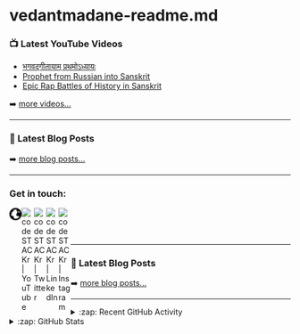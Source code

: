 # vedantmadane-readme.md
### 📺 Latest YouTube Videos

<!-- YOUTUBE:START -->
- [भगवद्गीतायाम् प्रथमोऽध्यायः](https://www.youtube.com/watch?v=i0zr2op39zA)
- [Prophet from Russian into Sanskrit](https://www.youtube.com/watch?v=iXsySizlE3U)
- [Epic Rap Battles of History in Sanskrit](https://www.youtube.com/watch?v=72B-ithwpXk)
<!-- YOUTUBE:END -->

➡️ [more videos...](https://www.youtube.com/channel/UCUM6VLeuCe22Doink_9G27Q)

---

### 📕 Latest Blog Posts

<!-- BLOG-POST-LIST:START -->

<!-- BLOG-POST-LIST:END -->

➡️ [more blog posts...](https://vedantmadane.github.io)

---
### Get in touch:

[<img align="left" alt="codeSTACKr.com" width="22px" src="https://raw.githubusercontent.com/iconic/open-iconic/master/svg/globe.svg" />][website]
[<img align="left" alt="codeSTACKr | YouTube" width="22px" src="https://cdn.jsdelivr.net/npm/simple-icons@v3/icons/youtube.svg" />][youtube]
[<img align="left" alt="codeSTACKr | Twitter" width="22px" src="https://cdn.jsdelivr.net/npm/simple-icons@v3/icons/twitter.svg" />][twitter]
[<img align="left" alt="codeSTACKr | LinkedIn" width="22px" src="https://cdn.jsdelivr.net/npm/simple-icons@v3/icons/linkedin.svg" />][linkedin]
[<img align="left" alt="codeSTACKr | Instagram" width="22px" src="https://cdn.jsdelivr.net/npm/simple-icons@v3/icons/instagram.svg" />][instagram]

<br />

<br />
<br />

---

### 📕 Latest Blog Posts

<!-- BLOG-POST-LIST:START -->

<!-- BLOG-POST-LIST:END -->

➡️ [more blog posts...](https://vedantmadane.github.io)

---

<details>
  <summary>:zap: Recent GitHub Activity</summary>
  
<!--START_SECTION:activity-->
1. 💪 Opened PR [#259](https://github.com/florinpop17/app-ideas/pull/259) in [florinpop17/app-ideas](https://github.com/florinpop17/app-ideas)
2. 🎉 Merged PR [#13](https://github.com/codeSTACKr/codeSTACKr/pull/13) in [codeSTACKr/codeSTACKr](https://github.com/codeSTACKr/codeSTACKr)
3. 💪 Opened PR [#13](https://github.com/codeSTACKr/codeSTACKr/pull/13) in [codeSTACKr/codeSTACKr](https://github.com/codeSTACKr/codeSTACKr)
4. 🎉 Merged PR [#12](https://github.com/codeSTACKr/codeSTACKr/pull/12) in [codeSTACKr/codeSTACKr](https://github.com/codeSTACKr/codeSTACKr)
5. 💪 Opened PR [#12](https://github.com/codeSTACKr/codeSTACKr/pull/12) in [codeSTACKr/codeSTACKr](https://github.com/codeSTACKr/codeSTACKr)
<!--END_SECTION:activity-->

</details>

<details>
  <summary>:zap: GitHub Stats</summary>

  <img align="left" alt="codeSTACKr's GitHub Stats" src="https://github-readme-stats.codestackr.vercel.app/api?username=codeSTACKr&show_icons=true&hide_border=true" />

</details>

[website]: https://vedantmadane.github.io
[course]: http://vsCodeHero.com
[twitter]: https://twitter.com/Vedant__Madane
[youtube]: https://www.youtube.com/channel/UCUM6VLeuCe22Doink_9G27Q
[instagram]: https://instagram.com/vedantmadane
[linkedin]: https://www.linkedin.com/in/vedant-madane-7b129ba8/
